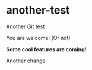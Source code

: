 # another-test

Another Git test

You are welcome! (Or not)

**Some cool features are coming!**

Another change
